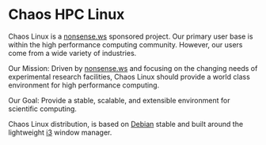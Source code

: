 # Chaos HPC Linux
Chaos Linux is a [nonsense.ws](https://nonsense.ws) sponsored project. Our primary user base is within the high performance computing community. However, our users come from a wide variety of industries.

Our Mission: Driven by [nonsense.ws](https://nonsense.ws)  and focusing on the changing needs of experimental research facilities, Chaos Linux should provide a world class environment for high performance computing.

Our Goal: Provide a stable, scalable, and extensible environment for scientific computing.

Chaos Linux distribution, is based on [Debian](https://www.debian.org/) stable and built around the lightweight [i3](https://i3wm.org/docs/) window manager.
